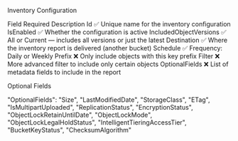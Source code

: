 Inventory Configuration

Field	Required	Description
Id	✅	Unique name for the inventory configuration
IsEnabled	✅	Whether the configuration is active
IncludedObjectVersions	✅	All or Current — includes all versions or just the latest
Destination	✅	Where the inventory report is delivered (another bucket)
Schedule	✅	Frequency: Daily or Weekly
Prefix	❌	Only include objects with this key prefix
Filter	❌	More advanced filter to include only certain objects
OptionalFields	❌	List of metadata fields to include in the report

Optional Fields

"OptionalFields": 
  "Size",
  "LastModifiedDate",
  "StorageClass",
  "ETag",
  "IsMultipartUploaded",
  "ReplicationStatus",
  "EncryptionStatus",
  "ObjectLockRetainUntilDate",
  "ObjectLockMode",
  "ObjectLockLegalHoldStatus",
  "IntelligentTieringAccessTier",
  "BucketKeyStatus",
  "ChecksumAlgorithm"
